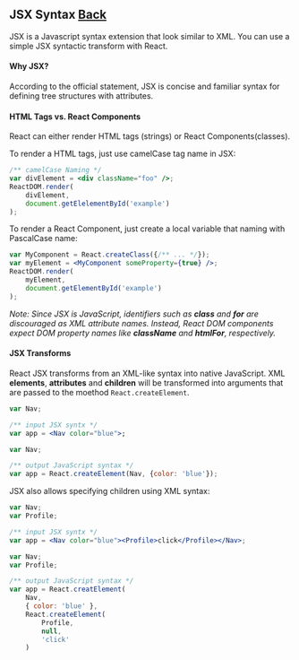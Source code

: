 ## JSX Syntax [Back](./../react.md)

JSX is a Javascript syntax extension that look similar to XML. You can use a simple JSX syntactic transform with React.

#### Why JSX?

According to the official statement, JSX is concise and familiar syntax for defining tree structures with attributes.

#### HTML Tags vs. React Components

React can either render HTML tags (strings) or React Components(classes).

To render a HTML tags, just use camelCase tag name in JSX:

```jsx
/** camelCase Naming */
var divElement = <div className="foo" />;
ReactDOM.render(
    divElement,
    document.getElelementById('example')
);
```

To render a React Component, just create a local variable that naming with PascalCase name:

```jsx
var MyComponent = React.createClass({/** ... */});
var myElement = <MyComponent someProperty={true} />;
ReactDOM.render(
    myElement,
    document.getElementById('example')
);
```

*Note: Since JSX is JavaScript, identifiers such as **class** and **for** are discouraged as XML attribute names. Instead, React DOM components expect DOM property names like **className** and **htmlFor**, respectively.*

#### JSX Transforms

React JSX transforms from an XML-like syntax into native JavaScript. XML **elements**, **attributes** and **children** will be transformed into arguments that are passed to the moethod `React.createElement`.

```jsx
var Nav;

/** input JSX syntx */
var app = <Nav color="blue">;
```

```js
var Nav;

/** output JavaScript syntax */
var app = React.createElement(Nav, {color: 'blue'});
```

JSX also allows specifying children using XML syntax:

```jsx
var Nav;
var Profile;

/** input JSX syntx */
var app = <Nav color="blue"><Profile>click</Profile></Nav>;
```

```js
var Nav;
var Profile;

/** output JavaScript syntax */
var app = React.creatElement(
    Nav,
    { color: 'blue' },
    React.createElement(
        Profile,
        null,
        'click'
    )
```